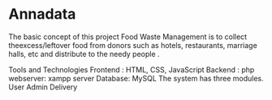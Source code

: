 # Annadata
The basic concept of this project Food Waste Management is to collect theexcess/leftover food from donors such as hotels, restaurants, marriage halls, etc and distribute to the needy people .

Tools and Technologies
Frontend : HTML, CSS, JavaScript
Backend : php
webserver: xampp server
Database: MySQL
The system has three modules.
User
Admin
Delivery
